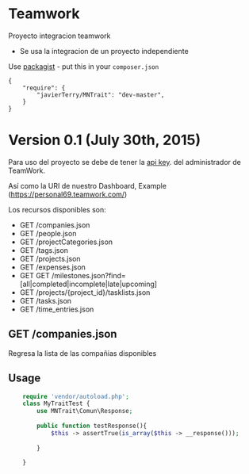 # Teamwork 

Proyecto integracion teamwork 


* Se usa la integracion de un proyecto independiente

Use [packagist](https://github.com/javierTerry/MNTrait.git) - put this in your `composer.json`

    {
        "require": {
            "javierTerry/MNTrait": "dev-master",
        }
    }

Version 0.1 (July 30th, 2015)
=======================================

Para uso del proyecto se debe de tener la [api key](http://developer.teamwork.com/enabletheapiandgetyourkey). del administrador de TeamWork.

Así como la URI de nuestro Dashboard, Example (https://personal69.teamwork.com/)

Los recursos disponibles son:

* GET /companies.json
* GET /people.json
* GET /projectCategories.json
* GET /tags.json
* GET /projects.json
* GET /expenses.json
* GET GET /milestones.json?find=[all|completed|incomplete|late|upcoming]
* GET /projects/{project_id}/tasklists.json
* GET /tasks.json
* GET /time_entries.json



GET /companies.json
----------------------------------
Regresa la lista de las compañias disponibles 

## Usage
```php
    require 'vendor/autoload.php';
	class MyTraitTest {
		use MNTrait\Comun\Response;
 	
		public function testResponse(){
			$this -> assertTrue(is_array($this -> __response()));
			
		}
	
	}
```
